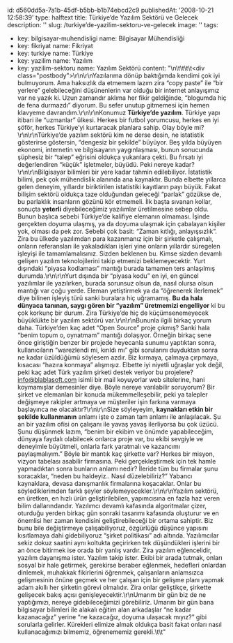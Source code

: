 id: d560dd5a-7a1b-45df-b5bb-b1b74ebcd2c9
publishedAt: '2008-10-21 12:58:39'
type: halftext
title: Türkiye’de Yazılım Sektörü ve Gelecek
description: ''
slug: /turkiye’de-yazilim-sektoru-ve-gelecek
image: ''
tags:
  - key: bilgisayar-muhendisligi
    name: Bilgisayar Mühendisliği
  - key: fikriyat
    name: Fikriyat
  - key: turkiye
    name: Türkiye
  - key: yazilim
    name: Yazılım
  - key: yazilim-sektoru
    name: Yazılım Sektörü
content: "\n\t\t\t\t<div class=\"postbody\">\r\n\r\nYazılarıma dönüp baktığımda kendimi çok iyi bulmuyorum. Ama haksızlık da etmemem lazım zira “copy paste” ile “bir yerlere” gelebileceğini düşünenlerin var olduğu bir internet anlayışımız var ne yazık ki. Uzun zamandır aklıma her fikir geldiğinde, “blogumda hiç de fena durmazdı” diyorum. Bu sefer unutup gitmemesi için hemen klavyeme davrandım.\r\n\r\nKonumuz <strong>Türkiye’de yazılım</strong>. Türkiye yapı itibari ile “uzmanlar” ülkesi. Herkes bir futbol yorumcusu, herkes en iyi şöför, herkes Türkiye’yi kurtaracak planlara sahip. Olay böyle mi?\r\n\r\nTürkiye’de yazılım sektörü kim ne derse desin, ne istatistik gösterirse göstersin, “dengesiz bir şekilde” büyüyor. Beş yılda büyüyen ekonomi, internetin ve bilgisayarın yaygınlaşması, bunun sonucunda şüphesiz bir “talep” eğrisini oldukça yukarılara çekti. Bu fırsatı iyi değerlendiren “küçük” işletmeler, büyüdü. Peki nereye kadar?\r\n\r\nBilgisayar bilimleri bir yere kadar tahmin edilebiliyor. İstatistik bilimi, pek çok mühendislik alanında ana kaynaktır. Bunda elbette yıllarca gelen deneyim, yıllardır biriktirilen istatistiki kayıtların payı büyük. Fakat bilişim sektörü oldukça taze olduğundan geleceği “parlak” gözükse de, bu parlaklık insanların gözünü kör etmemeli. İlk başta sıvanan kollar, sonuçta <strong>yeterli</strong> diyebileceğimiz yazılımlar üretilmesine sebep oldu. Bunun başlıca sebebi Türkiye’de kalifiye elemanın olmaması. İşinde gerçekten doyuma ulaşmış, ya da doyuma ulaşmak için çabalayan kişiler yok, olması da pek zor. Sebebi çok basit: “Zaman kıtlığı, anlayışsızlık”. Zira bu ülkede yazılımdan para kazanmanız için bir şirketle çalışmalı, onların referansları ile yakaladıkları işleri yine onların yıllardır süregelen işleyişi ile tamamlamalısınız. Sizden beklenen bu. Kimse sizden devamlı gelişen yazılım teknolojilerini takip etmenizi beklemeyecektir. Yurt dışındaki “piyasa kodlaması” mantığı burada tamamen ters anlaşılmış durumda.\r\n\r\nYurt dışında bir “piyasa kodu” en iyi, en güncel yazılımlar ile yazılırken, burada sorunsuz olsun da, nasıl olursa olsun mantığı var çoğu yerde. Eleman yetiştirmek ya da “öğrenerek ilerlemek” diye bilinen işleyiş türü sanki buralara hiç uğramamış. <strong>Bu da hala dünyaca tanınan, saygı gören bir “yazılım” üretmemizi engelliyor</strong> ki bu çok korkunç bir durum. Zira Türkiye’de hiç de küçümsenemeyecek büyüklükte bir yazılım sektörü var.\r\n\r\nBununla ilgili birkaç yorum daha. Türkiye’den kaç adet “Open Source” proje çıkmış? Sanki hala “benim topum o, oynatmam” mantığı dolaşıyor. Örneğin birkaç sene önce giriştiğin benzer bir projede heyecanla sunumu yaptıktan sonra, kullanıcıların “warezlendi mi, kırıldı mı” gibi sorularını duyduktan sonra ne kadar üzüldüğümü söylesem azdır. Biz kırmaya, çalmaya çırpmaya, kısacası “hazıra konmaya” alışmışız. Elbette iyi niyetli uğraşlar yok değil, peki kaç adet Türk yazılım şirketi destek veriyor bu projelere? info@blablasoft.com isimli bir mail koyuyorlar web sitelerine, hani koymamışlar demesinler diye. Böyle nereye varılabilir soruyorum? Bir şirket ve elemanları bir konuda mükemmelleşebilir, peki ya talepler değişmeye rakipler artmaya ve müşteriler işin farkına varmaya başlayınca ne olacaktır?\r\n\r\nSize söyleyeyim, <strong>kaynakları etkin bir şekilde kullanmanın</strong> anlamı işte o zaman tam anlamı ile anlaşılacak. Şu an bir yazılım ofisi on çalışanı ile yavaş yavaş ilerliyorsa bu çok üzücü. Şunu düşünmek lazım, “benim bir ekibim ve önümde yapabileceğim, dünyaya faydalı olabilecek onlarca proje var, bu ekibi sevgiyle ve deneyimle büyütmeli, onlarla fark yaratmalı ve kazancımı paylaşmalıyım.” Böyle bir mantık kaç şirkette var? Herkes bir misyon, vizyon tabelası asabilir firmasına. Peki gerçekleştirmek için tek hamle yapmadıktan sonra bunların anlamı nedir? İleride tüm bu firmalar şunu soracaklar, “neden bu haldeyiz.. Nasıl düzelebiliriz?” Yabancı kaynaklara, devasa danışmanlık firmalarına koşacaklar. Onlar bu söylediklerimden farklı şeyler söylemeyecekler.\r\n\r\nYazılım sektörü, en üretken, en hızlı ürün geliştirilebilen, yapımcısına en fazla haz veren bilim dallarındandır. Yazılımcı devamlı kafasında algoritmalar çizer, oturduğu yerden birkaç gün sonraki tasarımı kafasında oluşturur ve en önemlisi her zaman kendisini geliştirebileceği bir ortama sahiptir. Biz bunu bile değiştirmeye çalışabiliyoruz, özgürlüğü düşünce yapısını kısıtlamaya dahi gidebiliyoruz “şirket politikası” adı altında. Yazılımcılar sekiz dokuz saatini aynı koltukta geçirirken tek düşündükleri işlerini bir an önce bitirmek ise orada bir yanlış vardır. Zira yazılım eğlencelidir, yazılım dayanışma ister. Yazılım takip ister. Ekibi bir arada tutmak, onları sosyal bir hale getirmek, gerekirse beraber eğlenmek, hedefleri onlardan dinlemek, muhakkak fikirlerini öğrenmek, çalışanların anlamsızca gelişmesinin önüne geçmek ve her çalışan için bir gelişme planı yapmak adam akıllı her şirketin görevi olmalıdır. Zira onlar geliştikçe, şirkette gelişecek bakış açısı genişleyecektir.\r\nUmarım bir gün biz de ne yaptığımızı, nereye gidebileceğimizi görebiliriz. Umarım bir gün bana bilgisayar bilimleri ile alakalı eğitim alan arkadaşlar “ne kadar kazanacağız” yerine “ne kazacağız, doyuma ulaşacak mıyız?” gibi sorularla gelirler. Kürekleri elimize almak oldukça basit fakat onları nasıl kullanacağımızı bilmemiz, öğrenememiz gerekli.</div>\t\t"
